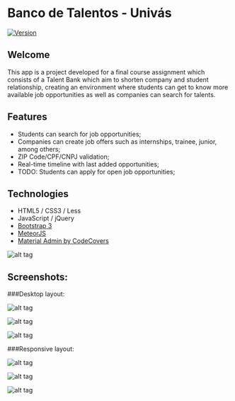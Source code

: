 # Banco de Talentos - Univás
[![Version](https://img.shields.io/badge/Meteor-1.3.5.1-blue.svg)](https://img.shields.io/badge/Meteor-1.3.5.1-blue.svg)


## Welcome

This app is a project developed for a final course assignment which consists of a Talent Bank which aim to 
shorten company and student relationship, creating an environment where students can get to know more available job
opportunities as well as companies can search for talents.

## Features

* Students can search for job opportunities;
* Companies can create job offers such as internships, trainee, junior, among others;
* ZIP Code/CPF/CNPJ validation;
* Real-time timeline with last added opportunities;
* TODO: Students can apply for open job opportunities;

## Technologies

* HTML5 / CSS3 / Less
* JavaScript / jQuery
* [Bootstrap 3](http://getbootstrap.com/)
* [MeteorJS](https://www.meteor.com/)
* [Material Admin by CodeCovers](http://preview.themeforest.net/item/material-admin-bootstrap-admin-html5-app/full_screen_preview/10646222?_ga=1.73827348.70667604.1475687602)

![alt tag](https://s12.postimg.org/ifbbhwy8t/technologies.png)

## Screenshots:

###Desktop layout:

![alt tag](https://s16.postimg.org/l1cgbjfqp/Screenshot_from_2016_10_05_14_09_33.png)

![alt tag](https://s21.postimg.org/78uvc06f7/002.png)

![alt tag](https://s21.postimg.org/ym026rczn/003.png)

###Responsive layout:

![alt tag](https://s16.postimg.org/i5zd4obqp/Screenshot_2016_10_05_14_19_47.png)

![alt tag](https://s21.postimg.org/g55nfxx1f/002_1.png)

![alt tag](https://s21.postimg.org/lvvtto51f/003_1.png)



